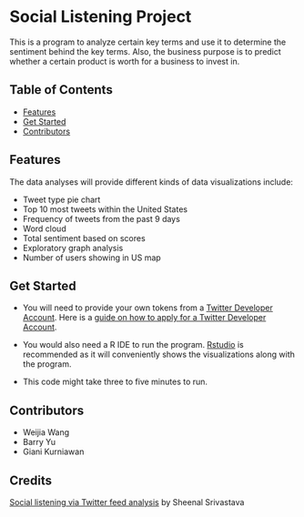 # Social Listening Project
This is a program to analyze certain key terms and use it to determine the sentiment behind the key terms. Also, the business purpose is to predict whether a certain product is worth for a business to invest in. 

## Table of Contents
<!--ts-->
* [Features](https://github.com/byu5/SocialListeningProject/blob/main/README.md#features)
* [Get Started](https://github.com/byu5/SocialListeningProject/blob/main/README.md#get-started)
* [Contributors](https://github.com/byu5/SocialListeningProject/blob/main/README.md#contributors)
<!--te-->

## Features
The data analyses will provide different kinds of data visualizations include: 
- Tweet type pie chart
- Top 10 most tweets within the United States
- Frequency of tweets from the past 9 days
- Word cloud
- Total sentiment based on scores
- Exploratory graph analysis
- Number of users showing in US map

## Get Started 
+ You will need to provide your own tokens from a [Twitter Developer Account](https://developer.twitter.com/en/apply-for-access). Here is a [guide on how to apply for a Twitter Developer Account](https://cran.r-project.org/web/packages/rtweet/vignettes/auth.html). 

+ You would also need a R IDE to run the program. [Rstudio](https://www.rstudio.com/products/rstudio/download/) is recommended as it will conveniently shows the visualizations along with the program.

+ This code might take three to five minutes to run.


## Contributors

- Weijia Wang
- Barry Yu
- Giani Kurniawan

## Credits
[Social listening via Twitter feed analysis](https://towardsdatascience.com/social-listening-via-twitter-feed-analysis-23fb4fbe7531) by Sheenal Srivastava 
